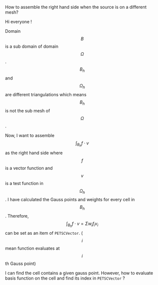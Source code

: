 How to assemble the right hand side when the source is on a different mesh?

Hi everyone !

Domain $$B$$ is a sub domain of domain $$\Omega$$. $$B_h$$ and $$\Omega_h$$ are different triangulations which means $$B_h$$ is not the sub mesh of $$\Omega$$.  

Now, I want to assemble $$\int_{B_h}f\cdot v $$ as the right hand side where $$f$$ is a vector function and $$v$$ is a test function in $$\Omega_h$$. I have calculated the Gauss points and weights for every cell in $$B_h$$. Therefore, $$\int_{B_h}f\cdot v=\Sigma w_i f_i v_i$$ can be set as an item of `PETSCVector`. ( $$i$$ mean function evaluates at $$i$$th Gauss point)

I can find the cell contains a given gauss point. However, how to evaluate basis function on the cell and find its index in `PETSCVector` ?